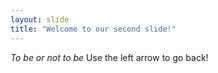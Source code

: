 ```yaml
---
layout: slide
title: "Welcome to our second slide!"
---
```

*To be or not to be* 
Use the left arrow to go back!
